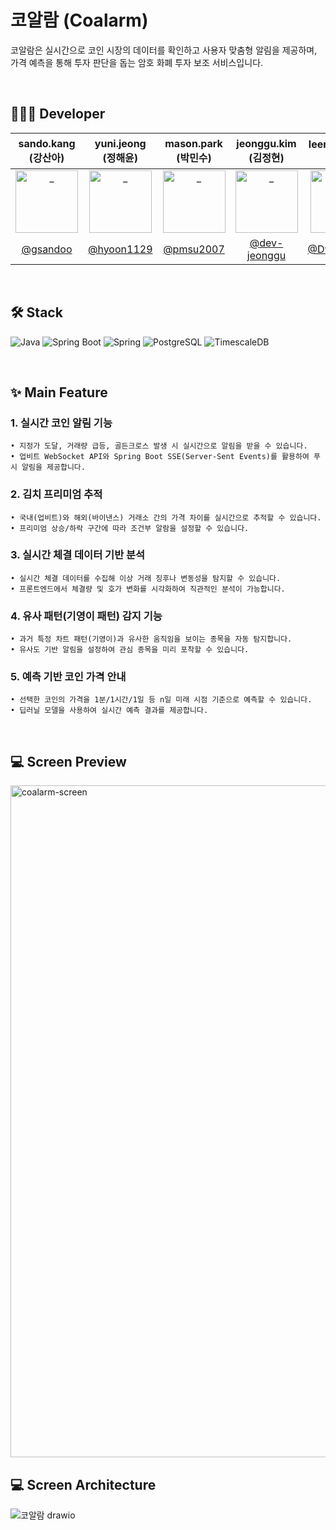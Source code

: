 # 코알람 (Coalarm)
코알람은 실시간으로 코인 시장의 데이터를 확인하고 사용자 맞춤형 알림을 제공하며, 가격 예측을 통해 투자 판단을 돕는 암호 화폐 투자 보조 서비스입니다.

<br />

## 👩🏻‍💻 Developer
| sando.kang (강산아) | yuni.jeong (정해윤) | mason.park (박민수) | jeonggu.kim (김정현) | leeroy.kim (김동현) |
|:---:|:---:|:---:|:---:|:---:|
|  <a href="https://github.com/gsandoo"> <img src="https://avatars.githubusercontent.com/gsandoo" width=100px alt="_"/> </a> | <a href="https://github.com/hyoon1129"> <img src="https://avatars.githubusercontent.com/hyoon1129" width=100px alt="_"/> </a> | <a href="https://github.com/pmsu2007"> <img src="https://avatars.githubusercontent.com/pmsu2007" width=100px alt="_"/> </a> | <a href="https://github.com/dev-jeonggu"> <img src="https://avatars.githubusercontent.com/dev-jeonggu" width=100px alt="_"/> </a> | <a href="https://github.com/Dwisgolmog"> <img src="https://avatars.githubusercontent.com/Dwisgolmog" width=100px alt="_"/> </a> |
| <a href="https://github.com/gsandoo">@gsandoo</a> | <a href="https://github.com/hyoon1129">@hyoon1129</a> | <a href="https://github.com/pmsu2007">@pmsu2007</a> | <a href="https://github.com/dev-jeonggu">@dev-jeonggu</a> | <a href="https://github.com/Dwisgolmog">@Dwisgolmog</a> |

<br />

## 🛠️ Stack
![Java](https://img.shields.io/badge/Java-007396?style=flat&logo=openjdk&logoColor=white) 
![Spring Boot](https://img.shields.io/badge/Spring_Boot-6DB33F?style=flat&logo=springboot&logoColor=white) 
![Spring](https://img.shields.io/badge/Spring-6DB33F?style=flat&logo=spring&logoColor=white) 
![PostgreSQL](https://img.shields.io/badge/PostgreSQL-4169E1?style=flat&logo=postgresql&logoColor=white) 
![TimescaleDB](https://img.shields.io/badge/TimescaleDB-FD7E14?style=flat&logo=timescale&logoColor=white)

<br />

## ✨ Main Feature

### 1. 실시간 코인 알림 기능
    • 지정가 도달, 거래량 급등, 골든크로스 발생 시 실시간으로 알림을 받을 수 있습니다.
    • 업비트 WebSocket API와 Spring Boot SSE(Server-Sent Events)를 활용하여 푸시 알림을 제공합니다.

### 2. 김치 프리미엄 추적
    • 국내(업비트)와 해외(바이낸스) 거래소 간의 가격 차이를 실시간으로 추적할 수 있습니다.
    • 프리미엄 상승/하락 구간에 따라 조건부 알람을 설정할 수 있습니다.

### 3. 실시간 체결 데이터 기반 분석
    • 실시간 체결 데이터를 수집해 이상 거래 징후나 변동성을 탐지할 수 있습니다.
    • 프론트엔드에서 체결량 및 호가 변화를 시각화하여 직관적인 분석이 가능합니다.
  
### 4. 유사 패턴(기영이 패턴) 감지 기능
    • 과거 특정 차트 패턴(기영이)과 유사한 움직임을 보이는 종목을 자동 탐지합니다.
    • 유사도 기반 알림을 설정하여 관심 종목을 미리 포착할 수 있습니다.

### 5. 예측 기반 코인 가격 안내
    • 선택한 코인의 가격을 1분/1시간/1일 등 n일 미래 시점 기준으로 예측할 수 있습니다.
    • 딥러닐 모델을 사용하여 실시간 예측 결과를 제공합니다.

<br />

## 💻 Screen Preview
<img width="1075" alt="coalarm-screen" src="https://github.com/user-attachments/assets/e38e500d-08b3-4d3c-8995-8860485f6f7d" />

<br />

## 💻 Screen Architecture
![코알람 drawio](https://github.com/user-attachments/assets/54e71873-eac2-4468-b42a-e21e3b668cb9)



